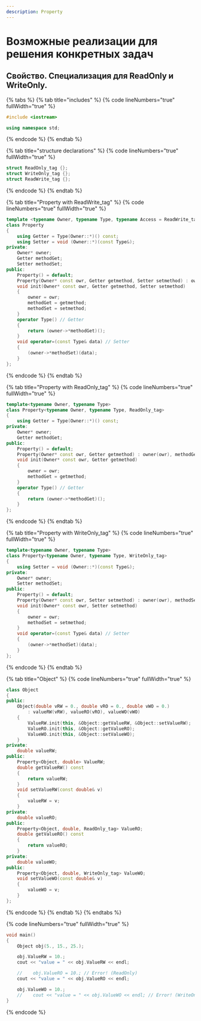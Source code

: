 ```yaml
---
description: Property
---
```


# Возможные реализации для решения конкретных задач

## Свойство. Специализация для ReadOnly и WriteOnly.

{% tabs %}
{% tab title="includes" %}
{% code lineNumbers="true" fullWidth="true" %}
```cpp
#include <iostream>

using namespace std;
```
{% endcode %}
{% endtab %}

{% tab title="structure declarations" %}
{% code lineNumbers="true" fullWidth="true" %}
```cpp
struct ReadOnly_tag {};
struct WriteOnly_tag {};
struct ReadWrite_tag {};
```
{% endcode %}
{% endtab %}

{% tab title="Property with ReadWrite_tag" %}
{% code lineNumbers="true" fullWidth="true" %}
```cpp
template <typename Owner, typename Type, typename Access = ReadWrite_tag>
class Property
{
    using Getter = Type(Owner::*)() const;
    using Setter = void (Owner::*)(const Type&);
private:
    Owner* owner;
    Getter methodGet;
    Setter methodSet;
public:
    Property() = default;
    Property(Owner* const owr, Getter getmethod, Setter setmethod) : owner(owr), methodGet(getmethod), methodSet(setmethod) {}
    void init(Owner* const owr, Getter getmethod, Setter setmethod)
    {
        owner = owr;
        methodGet = getmethod;
        methodSet = setmethod;
    }
    operator Type() // Getter
    { 
        return (owner->*methodGet)(); 
    }
    void operator=(const Type& data) // Setter
    { 
        (owner->*methodSet)(data); 
    }
};
```
{% endcode %}
{% endtab %}

{% tab title="Property with ReadOnly_tag" %}
{% code lineNumbers="true" fullWidth="true" %}
```cpp
template<typename Owner, typename Type>
class Property<typename Owner, typename Type, ReadOnly_tag>
{
    using Getter = Type(Owner::*)() const;
private:
    Owner* owner;
    Getter methodGet;
public:
    Property() = default;
    Property(Owner* const owr, Getter getmethod) : owner(owr), methodGet(getmethod) {}
    void init(Owner* const owr, Getter getmethod)
    {
        owner = owr;
        methodGet = getmethod;
    }
    operator Type() // Getter
    { 
        return (owner->*methodGet)(); 
    }
};
```
{% endcode %}
{% endtab %}

{% tab title="Property with WriteOnly_tag" %}
{% code lineNumbers="true" fullWidth="true" %}
```cpp
template<typename Owner, typename Type>
class Property<typename Owner, typename Type, WriteOnly_tag>
{
    using Setter = void (Owner::*)(const Type&);
private:
    Owner* owner;
    Setter methodSet;
public:
    Property() = default;
    Property(Owner* const owr, Setter setmethod) : owner(owr), methodSet(setmethod) {}
    void init(Owner* const owr, Setter setmethod)
    {
        owner = owr;
        methodSet = setmethod;
    }
    void operator=(const Type& data) // Setter
    { 
        (owner->*methodSet)(data); 
    }
};
```
{% endcode %}
{% endtab %}

{% tab title="Object" %}
{% code lineNumbers="true" fullWidth="true" %}
```cpp
class Object
{
public:
    Object(double vRW = 0., double vRO = 0., double vWO = 0.)
        : valueRW(vRW), valueRO(vRO), valueWO(vWO)
    {
        ValueRW.init(this, &Object::getValueRW, &Object::setValueRW);
        ValueRO.init(this, &Object::getValueRO);
        ValueWO.init(this, &Object::setValueWO);
    }
private:
    double valueRW;
public:
    Property<Object, double> ValueRW;
    double getValueRW() const 
    { 
        return valueRW; 
    }
    void setValueRW(const double& v) 
    { 
        valueRW = v; 
    }
private:
    double valueRO;
public:
    Property<Object, double, ReadOnly_tag> ValueRO;
    double getValueRO() const 
    { 
        return valueRO; 
    }
private:
    double valueWO;
public:
    Property<Object, double, WriteOnly_tag> ValueWO;
    void setValueWO(const double& v) 
    { 
        valueWO = v; 
    }
};
```
{% endcode %}
{% endtab %}
{% endtabs %}

{% code lineNumbers="true" fullWidth="true" %}
```cpp
void main()
{
    Object obj(5., 15., 25.);

    obj.ValueRW = 10.;
    cout << "value = " << obj.ValueRW << endl;

    //    obj.ValueRO = 10.; // Error! (ReadOnly) 
    cout << "value = " << obj.ValueRO << endl;

    obj.ValueWO = 10.;
    //    cout << "value = " << obj.ValueWO << endl; // Error! (WriteOnly)
}
```
{% endcode %}
